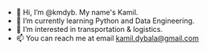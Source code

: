 - 👋 Hi, I’m @kmdyb. My name's Kamil.
- 🌱 I’m currently learning Python and Data Engineering.
- 💞️ I’m interested in transportation & logistics.
- 📫 You can reach me at email kamil.dybala@gmail.com

<!---
kmdyb/kmdyb is a ✨ special ✨ repository because its `README.md` (this file) appears on your GitHub profile.
You can click the Preview link to take a look at your changes.
--->
